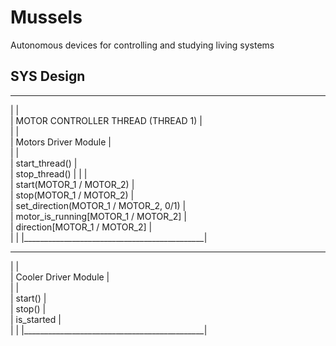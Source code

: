 # Mussels
Autonomous devices for controlling and studying living systems


## SYS Design

______________________________________________
|                                             |                    
|    MOTOR CONTROLLER THREAD   (THREAD 1)     |                          
|                                             |                   
|      Motors Driver Module                   |                
|                                             |                       
|      start_thread()                         |                 
|      stop_thread()                          |
|                                             |  
|      start(MOTOR_1 / MOTOR_2)               |      
|      stop(MOTOR_1 / MOTOR_2)                |     
|      set_direction(MOTOR_1 / MOTOR_2, 0/1)  |                  
|      motor_is_running[MOTOR_1 / MOTOR_2]    |     
|      direction[MOTOR_1 / MOTOR_2]           |  
|                                             |
|_____________________________________________|

______________________________________________
|                                             |                   
|     Cooler Driver Module                    |  
|                                             |  
|      start()                                |      
|      stop()                                 |     
|      is_started                             |   
|                                             |
|_____________________________________________|